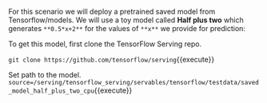 For this scenario we will deploy a pretrained saved model from Tensorflow/models. We will use a toy model called **Half plus two** which generates  `**0.5*x+2**` for the values of `**x**` we provide for prediction:

To get this model, first clone the TensorFlow Serving repo.

`git clone https://github.com/tensorflow/serving`{{execute}}

Set path to the model.
`source=/serving/tensorflow_serving/servables/tensorflow/testdata/saved_model_half_plus_two_cpu`{{execute}}
